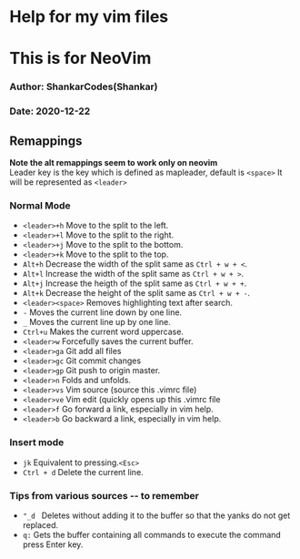 
# Help for my vim files
# This is for NeoVim
### Author: ShankarCodes(Shankar)
### Date:   2020-12-22

## Remappings
**Note the alt remappings seem to work only on neovim**\
Leader key is the key which is defined as mapleader, default is `<space>`
It will be represented as `<leader>`
### Normal Mode
* `<leader>+h` Move to the split to the left.
* `<leader>+l` Move to the split to the right.
* `<leader>+j` Move to the split to the bottom.
* `<leader>+k` Move to the split to the top.
* `Alt+h` Decrease the width of the split same as `Ctrl + w + <`.
* `Alt+l` Increase the width of the split same as `Ctrl + w + >`.
* `Alt+j` Increase the heigth of the split same as `Ctrl + w + +`.
* `Alt+k` Decrease the height of the split same as `Ctrl + w + -`.
* `<leader><space>` Removes highlighting text after search.
* `-` Moves the current line down by one line.
* `_` Moves the current line up by one line.
* `Ctrl+u` Makes the current word uppercase.
* `<leader>w` Forcefully saves the current buffer.
* `<leader>ga` Git add all files
* `<leader>gc` Git commit changes
* `<leader>gp` Git push to origin master.
* `<leader>n` Folds and unfolds.
* `<leader>vs` Vim source (source this .vimrc file)
* `<leader>ve` Vim edit (quickly opens up this .vimrc file
* `<leader>f` Go forward a link, especially in vim help.
* `<leader>b` Go backward a link, especially in vim help.
### Insert mode
* `jk` Equivalent to pressing.`<Esc>`
* `Ctrl + d` Delete the current line.

### Tips from various sources -- to remember
* `"_d ` Deletes without adding it to the buffer so that the yanks do not get replaced.
* `q:` Gets the buffer containing all commands to execute the command press Enter key. 

